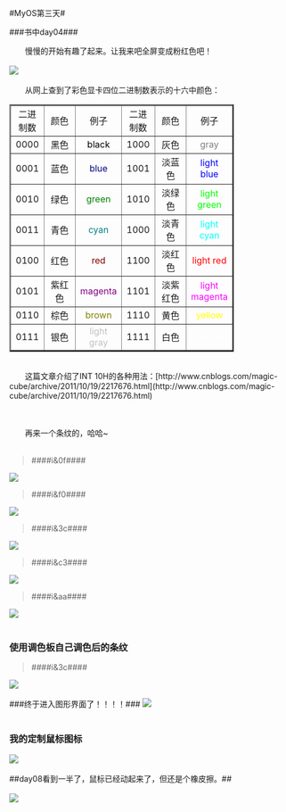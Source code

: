 #MyOS第三天#

###书中day04###

　　慢慢的开始有趣了起来。让我来吧全屏变成粉红色吧！<br><br>
![](MyOS.jpg)<br><br>
　　从网上查到了彩色显卡四位二进制数表示的十六中颜色：

<table style="width: 80%;" class="gen" align="center" border="2" cellpadding="0" cellspacing="0">
<tbody>
<tr align="center">
<td class="field" width="15%">二进制数</td>
<td class="field" width="15%">颜色</td>
<td class="field" width="20%">例子</td>
<td class="field" width="15%">二进制数</td>
<td class="field" width="15%">颜色</td>
<td class="field" width="20%">例子</td>
</tr>
<tr align="center">
<td class="cellgen">0000</td>
<td class="cellgen">黑色</td>
<td class="cellgen" style="color: black;">black</td>
<td class="cellgen">1000</td>
<td class="cellgen">灰色</td>
<td class="cellgen" style="color: #808080;">gray</td>
</tr>
<tr align="center">
<td class="cellgen">0001</td>
<td class="cellgen">蓝色</td>
<td class="cellgen" style="color: #000080;">blue</td>
<td class="cellgen">1001</td>
<td class="cellgen">淡蓝色</td>
<td class="cellgen" style="color: #0000ff;">light blue</td>
</tr>
<tr align="center">
<td class="cellgen">0010</td>
<td class="cellgen">绿色</td>
<td class="cellgen" style="color: #008000;">green</td>
<td class="cellgen">1010</td>
<td class="cellgen">淡绿色</td>
<td class="cellgen" style="color: #00ff00;">light green</td>
</tr>
<tr align="center">
<td class="cellgen">0011</td>
<td class="cellgen">青色</td>
<td class="cellgen" style="color: #008080;">cyan</td>
<td class="cellgen">1000</td>
<td class="cellgen">淡青色</td>
<td class="cellgen" style="color: #00ffff;">light cyan</td>
</tr>
<tr align="center">
<td class="cellgen">0100</td>
<td class="cellgen">红色</td>
<td class="cellgen" style="color: #800000;">red</td>
<td class="cellgen">1100</td>
<td class="cellgen">淡红色</td>
<td class="cellgen" style="color: #ff0000;">light red</td>
</tr>
<tr align="center">
<td class="cellgen">0101</td>
<td class="cellgen">紫红色</td>
<td class="cellgen" style="color: #800080;">magenta</td>
<td class="cellgen">1101</td>
<td class="cellgen">淡紫红色</td>
<td class="cellgen" style="color: #ff00ff;">light magenta</td>
</tr>
<tr align="center">
<td class="cellgen">0110</td>
<td class="cellgen">棕色</td>
<td class="cellgen" style="color: #808000;">brown</td>
<td class="cellgen">1110</td>
<td class="cellgen">黄色</td>
<td class="cellgen" style="color: #ffff00;">yellow</td>
</tr>
<tr align="center">
<td class="cellgen">0111</td>
<td class="cellgen">银色</td>
<td class="cellgen" style="color: #c0c0c0;">light gray</td>
<td class="cellgen">1111</td>
<td class="cellgen">白色</td>
<td class="cellgen" style="color: #ffffff;">white</td>
</tr>
</tbody>
</table><br>
　　这篇文章介绍了INT 10H的各种用法：[http://www.cnblogs.com/magic-cube/archive/2011/10/19/2217676.html](http://www.cnblogs.com/magic-cube/archive/2011/10/19/2217676.html)<br><br><br>

　　再来一个条纹的，哈哈~<br><br>


> ####i&0f####

![](MyOS1.jpg)
>####i&f0####

![](MyOS2.jpg)

>####i&3c####

![](MyOS3.jpg)

>####i&c3####

![](MyOS4.jpg)

>####i&aa####

![](MyOS5.jpg)
<br><br>
### 使用调色板自己调色后的条纹 ###
>####i&3c####

![](MyOS6.jpg)
<br><br>
###终于进入图形界面了！！！！###
![](MyOS7.jpg)<br><br>

### 我的定制鼠标图标 ###
![](MyOS8.jpg)
<br><br>
##day08看到一半了，鼠标已经动起来了，但还是个橡皮擦。##
<br><br>
![](MyOS9.jpg)
